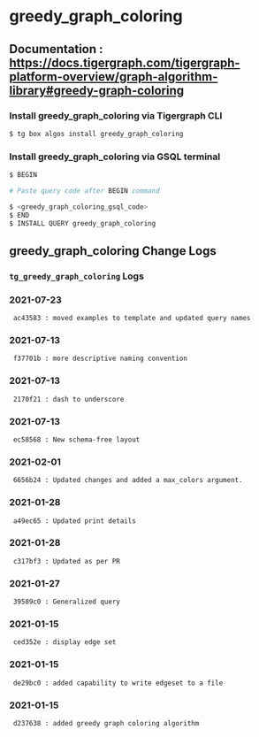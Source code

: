 # greedy_graph_coloring
## Documentation : https://docs.tigergraph.com/tigergraph-platform-overview/graph-algorithm-library#greedy-graph-coloring
### Install greedy_graph_coloring via Tigergraph CLI
```bash
$ tg box algos install greedy_graph_coloring
```
### Install greedy_graph_coloring via GSQL terminal
```bash
$ BEGIN 

# Paste query code after BEGIN command

$ <greedy_graph_coloring_gsql_code>
$ END 
$ INSTALL QUERY greedy_graph_coloring
```
## greedy_graph_coloring Change Logs

### `tg_greedy_graph_coloring` Logs
### 2021-07-23 
	 ac43583 : moved examples to template and updated query names
### 2021-07-13 
	 f37701b : more descriptive naming convention
### 2021-07-13 
	 2170f21 : dash to underscore
### 2021-07-13 
	 ec58568 : New schema-free layout
### 2021-02-01 
	 6656b24 : Updated changes and added a max_colors argument.
### 2021-01-28 
	 a49ec65 : Updated print details
### 2021-01-28 
	 c317bf3 : Updated as per PR
### 2021-01-27 
	 39589c0 : Generalized query
### 2021-01-15 
	 ced352e : display edge set
### 2021-01-15 
	 de29bc0 : added capability to write edgeset to a file
### 2021-01-15 
	 d237638 : added greedy graph coloring algorithm
